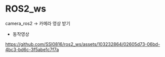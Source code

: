 # ROS2_ws
camera_ros2 -> 카메라 영상 받기
- 동작영상

https://github.com/SSI0816/ros2_ws/assets/103232864/02605d73-06bd-4bc3-bd6c-3f5abe1c7f7a
